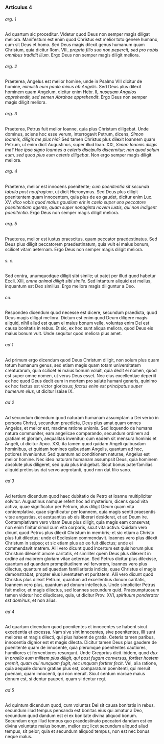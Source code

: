 ### Articulus 4

###### arg. 1
Ad quartum sic proceditur. Videtur quod Deus non semper magis diligat meliora. Manifestum est enim quod Christus est melior toto genere humano, cum sit Deus et homo. Sed Deus magis dilexit genus humanum quam Christum, quia dicitur Rom. VIII, *proprio filio suo non pepercit, sed pro nobis omnibus tradidit illum*. Ergo Deus non semper magis diligit meliora.

###### arg. 2
Praeterea, Angelus est melior homine, unde in Psalmo VIII dicitur de homine, *minuisti eum paulo minus ab Angelis*. Sed Deus plus dilexit hominem quam Angelum, dicitur enim Hebr. II, *nusquam Angelos apprehendit, sed semen Abrahae apprehendit*. Ergo Deus non semper magis diligit meliora.

###### arg. 3
Praeterea, Petrus fuit melior Ioanne, quia plus Christum diligebat. Unde dominus, sciens hoc esse verum, interrogavit Petrum, dicens, *Simon Ioannis, diligis me plus his?* Sed tamen Christus plus dilexit Ioannem quam Petrum, ut enim dicit Augustinus, super illud Ioan. XXI, *Simon Ioannis diligis me? Hoc ipso signo Ioannes a ceteris discipulis discernitur; non quod solum eum, sed quod plus eum ceteris diligebat*. Non ergo semper magis diligit meliora.

###### arg. 4
Praeterea, melior est innocens poenitente; *cum poenitentia sit secunda tabula post naufragium*, ut dicit Hieronymus. Sed Deus plus diligit poenitentem quam innocentem, quia plus de eo gaudet, dicitur enim Luc. XV, *dico vobis quod maius gaudium erit in caelo super uno peccatore poenitentiam agente, quam super nonaginta novem iustis, qui non indigent poenitentia*. Ergo Deus non semper magis diligit meliora.

###### arg. 5
Praeterea, melior est iustus praescitus, quam peccator praedestinatus. Sed Deus plus diligit peccatorem praedestinatum, quia vult ei maius bonum, scilicet vitam aeternam. Ergo Deus non semper magis diligit meliora.

###### s. c.
Sed contra, unumquodque diligit sibi simile; ut patet per illud quod habetur Eccli. XIII, *omne animal diligit sibi simile*. Sed intantum aliquid est melius, inquantum est Deo similius. Ergo meliora magis diliguntur a Deo.

###### co.
Respondeo dicendum quod necesse est dicere, secundum praedicta, quod Deus magis diligat meliora. Dictum est enim quod Deum diligere magis aliquid, nihil aliud est quam ei maius bonum velle, voluntas enim Dei est causa bonitatis in rebus. Et sic, ex hoc sunt aliqua meliora, quod Deus eis maius bonum vult. Unde sequitur quod meliora plus amet.

###### ad 1
Ad primum ergo dicendum quod Deus Christum diligit, non solum plus quam totum humanum genus, sed etiam magis quam totam universitatem creaturarum, quia scilicet ei maius bonum voluit, quia dedit ei nomen, quod est super omne nomen, ut verus Deus esset. Nec eius excellentiae deperiit ex hoc quod Deus dedit eum in mortem pro salute humani generis, quinimo ex hoc factus est victor gloriosus; *factus enim est principatus super humerum eius*, ut dicitur Isaiae IX.

###### ad 2
Ad secundum dicendum quod naturam humanam assumptam a Dei verbo in persona Christi, secundum praedicta, Deus plus amat quam omnes Angelos, et melior est, maxime ratione unionis. Sed loquendo de humana natura communiter, eam angelicae comparando, secundum ordinem ad gratiam et gloriam, aequalitas invenitur; cum eadem sit mensura hominis et Angeli, ut dicitur Apoc. XXI; ita tamen quod quidam Angeli quibusdam hominibus, et quidam homines quibusdam Angelis, quantum ad hoc, potiores inveniuntur. Sed quantum ad conditionem naturae, Angelus est melior homine. Nec ideo naturam humanam assumpsit Deus, quia hominem absolute plus diligeret, sed quia plus indigebat. Sicut bonus paterfamilias aliquid pretiosius dat servo aegrotanti, quod non dat filio sano.

###### ad 3
Ad tertium dicendum quod haec dubitatio de Petro et Ioanne multipliciter solvitur. Augustinus namque refert hoc ad mysterium, dicens quod vita activa, quae significatur per Petrum, plus diligit Deum quam vita contemplativa, quae significatur per Ioannem, quia magis sentit praesentis vitae angustias, et aestuantius ab eis liberari desiderat, et ad Deum ire. Contemplativam vero vitam Deus plus diligit, quia magis eam conservat; non enim finitur simul cum vita corporis, sicut vita activa. Quidam vero dicunt quod Petrus plus dilexit Christum in membris; et sic etiam a Christo plus fuit dilectus; unde ei Ecclesiam commendavit. Ioannes vero plus dilexit Christum in seipso; et sic etiam plus ab eo fuit dilectus; unde ei commendavit matrem. Alii vero dicunt quod incertum est quis horum plus Christum dilexerit amore caritatis, et similiter quem Deus plus dilexerit in ordine ad maiorem gloriam vitae aeternae. Sed Petrus dicitur plus dilexisse, quantum ad quandam promptitudinem vel fervorem, Ioannes vero plus dilectus, quantum ad quaedam familiaritatis indicia, quae Christus ei magis demonstrabat, propter eius iuventutem et puritatem. Alii vero dicunt quod Christus plus dilexit Petrum, quantum ad excellentius donum caritatis, Ioannem vero plus, quantum ad donum intellectus. Unde simpliciter Petrus fuit melior, et magis dilectus, sed Ioannes secundum quid. Praesumptuosum tamen videtur hoc diiudicare, quia, ut dicitur Prov. XVI, *spirituum ponderator est dominus*, et non alius.

###### ad 4
Ad quartum dicendum quod poenitentes et innocentes se habent sicut excedentia et excessa. Nam sive sint innocentes, sive poenitentes, illi sunt meliores et magis dilecti, qui plus habent de gratia. Ceteris tamen paribus, innocentia dignior est et magis dilecta. Dicitur tamen Deus plus gaudere de poenitente quam de innocente, quia plerumque poenitentes cautiores, humiliores et ferventiores resurgunt. Unde Gregorius dicit ibidem, quod *dux in praelio eum militem plus diligit, qui post fugam conversus, fortiter hostem premit, quam qui nunquam fugit, nec unquam fortiter fecit*. Vel, alia ratione, quia aequale donum gratiae plus est, comparatum poenitenti, qui meruit poenam, quam innocenti, qui non meruit. Sicut centum marcae maius donum est, si dentur pauperi, quam si dentur regi.

###### ad 5
Ad quintum dicendum quod, cum voluntas Dei sit causa bonitatis in rebus, secundum illud tempus pensanda est bonitas eius qui amatur a Deo, secundum quod dandum est ei ex bonitate divina aliquod bonum. Secundum ergo illud tempus quo praedestinato peccatori dandum est ex divina voluntate maius bonum, melior est; licet secundum aliquod aliud tempus, sit peior; quia et secundum aliquod tempus, non est nec bonus neque malus.

